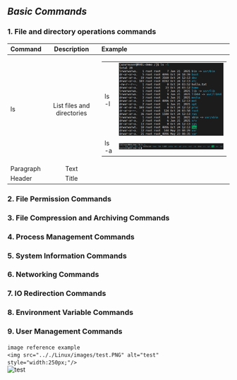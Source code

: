 ## ***Basic Commands***
### 1. File and directory operations commands


| Command     | Description | Example |
| :--- | :---: |:--- |
| ls      | List files and directories       |  <table>  <tbody>  <tr>  <td>ls -l</td>  <td><img src=".././Linux/images/ls-l.PNG" alt="test" style="width:250px;"/></td>  </tr> <tr>  <td>ls -a</td>  <td><img src=".././Linux/images/ls-a.PNG" alt="test" style="width:600px;"/></td>  </tr> </tbody>  </table>  |
| Paragraph   | Text        |         |
| Header      | Title       |  |




### 2. File Permission Commands
### 3. File Compression and Archiving Commands
### 4. Process Management Commands
### 5. System Information Commands
### 6. Networking Commands
### 7. IO Redirection Commands
### 8. Environment Variable Commands
### 9. User Management Commands

```image reference example```\
```<img src=".././Linux/images/test.PNG" alt="test" style="width:250px;"/>```\
<img src=".././Linux/images/test.PNG" alt="test" style="width:250px;"/>